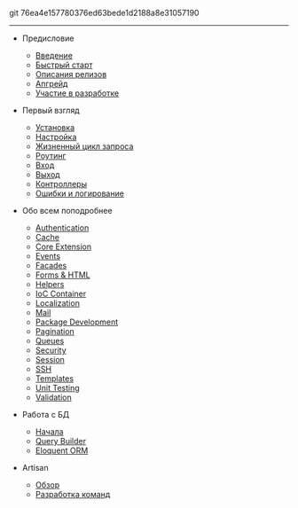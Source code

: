 git 76ea4e157780376ed63bede1d2188a8e31057190

---
- Предисловие
  - [Введение](/docs/4.2/introduction)
  - [Быстрый старт](/docs/4.2/quick)
  - [Описания релизов](/docs/4.2/releases)
  - [Апгрейд](/docs/4.2/upgrade)
  - [Участие в разработке](/docs/4.2/contributions)

- Первый взгляд
  - [Установка](/docs/4.2/installation)
  - [Настройка](/docs/4.2/configuration)
  - [Жизненный цикл запроса](/docs/4.2/lifecycle)
  - [Роутинг](/docs/4.2/routing)
  - [Вход](/docs/4.2/requests)
  - [Выход](/docs/4.2/responses)
  - [Контроллеры](/docs/4.2/controllers)
  - [Ошибки и логирование](/docs/4.2/errors)
- Обо всем поподробнее
  - [Authentication](/docs/4.2/security)
  - [Cache](/docs/4.2/cache)
  - [Core Extension](/docs/4.2/extending)
  - [Events](/docs/4.2/events)
  - [Facades](/docs/4.2/facades)
  - [Forms & HTML](/docs/4.2/html)
  - [Helpers](/docs/4.2/helpers)
  - [IoC Container](/docs/4.2/ioc)
  - [Localization](/docs/4.2/localization)
  - [Mail](/docs/4.2/mail)
  - [Package Development](/docs/4.2/packages)
  - [Pagination](/docs/4.2/pagination)
  - [Queues](/docs/4.2/queues)
  - [Security](/docs/4.2/security)
  - [Session](/docs/4.2/session)
  - [SSH](/docs/4.2/ssh)
  - [Templates](/docs/4.2/templates)
  - [Unit Testing](/docs/4.2/testing)
  - [Validation](/docs/4.2/validation)
- Работа с БД
  - [Начала](/docs/4.2/database)
  - [Query Builder](/docs/4.2/queries)
  - [Eloquent ORM](/docs/4.2/eloquent)
- Artisan
  - [Обзор](/docs/4.2/artisan)
  - [Разработка команд](/docs/4.2/commands)